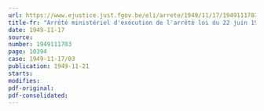 ```yaml
---
url: https://www.ejustice.just.fgov.be/eli/arrete/1949/11/17/1949111703/justel
title-fr: "Arrêté ministériel d'exécution de l'arrêté loi du 22 juin 1945 relatif à la déclaration de paiements faits, sous l'occupation, par ou pour compte des autorités, organismes, entreprises et ressortissants soit allemands, soit établis dans un pays occupe par l'Allemagne"
date: 1949-11-17
source:
number: 1949111703
page: 10394
case: 1949-11-17/03
publication: 1949-11-21
starts:
modifies:
pdf-original:
pdf-consolidated:
---
```


